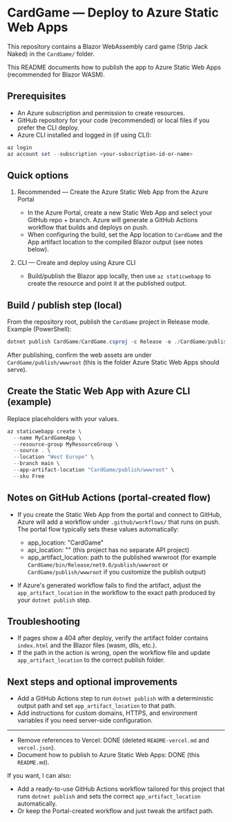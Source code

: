 CardGame — Deploy to Azure Static Web Apps
=========================================

This repository contains a Blazor WebAssembly card game (Strip Jack Naked) in the `CardGame/` folder.

This README documents how to publish the app to Azure Static Web Apps (recommended for Blazor WASM).

Prerequisites
-------------
- An Azure subscription and permission to create resources.
- GitHub repository for your code (recommended) or local files if you prefer the CLI deploy.
- Azure CLI installed and logged in (if using CLI):

```powershell
az login
az account set --subscription <your-subscription-id-or-name>
```

Quick options
-------------
1) Recommended — Create the Azure Static Web App from the Azure Portal
   - In the Azure Portal, create a new Static Web App and select your GitHub repo + branch. Azure will generate a GitHub Actions workflow that builds and deploys on push.
   - When configuring the build, set the App location to `CardGame` and the App artifact location to the compiled Blazor output (see notes below).

2) CLI — Create and deploy using Azure CLI
   - Build/publish the Blazor app locally, then use `az staticwebapp` to create the resource and point it at the published output.

Build / publish step (local)
---------------------------
From the repository root, publish the `CardGame` project in Release mode. Example (PowerShell):

```powershell
dotnet publish CardGame/CardGame.csproj -c Release -o ./CardGame/publish
```

After publishing, confirm the web assets are under `CardGame/publish/wwwroot` (this is the folder Azure Static Web Apps should serve).

Create the Static Web App with Azure CLI (example)
------------------------------------------------
Replace placeholders with your values.

```powershell
az staticwebapp create \
  --name MyCardGameApp \
  --resource-group MyResourceGroup \
  --source . \
  --location "West Europe" \
  --branch main \
  --app-artifact-location "CardGame/publish/wwwroot" \
  --sku Free
```

Notes on GitHub Actions (portal-created flow)
--------------------------------------------
- If you create the Static Web App from the portal and connect to GitHub, Azure will add a workflow under `.github/workflows/` that runs on push. The portal flow typically sets these values automatically:
  - app_location: "CardGame"
  - api_location: "" (this project has no separate API project)
  - app_artifact_location: path to the published wwwroot (for example `CardGame/bin/Release/net9.0/publish/wwwroot` or `CardGame/publish/wwwroot` if you customize the publish output)

- If Azure's generated workflow fails to find the artifact, adjust the `app_artifact_location` in the workflow to the exact path produced by your `dotnet publish` step.

Troubleshooting
---------------
- If pages show a 404 after deploy, verify the artifact folder contains `index.html` and the Blazor files (wasm, dlls, etc.).
- If the path in the action is wrong, open the workflow file and update `app_artifact_location` to the correct publish folder.

Next steps and optional improvements
-----------------------------------
- Add a GitHub Actions step to run `dotnet publish` with a deterministic output path and set `app_artifact_location` to that path.
- Add instructions for custom domains, HTTPS, and environment variables if you need server-side configuration.


---------------------
- Remove references to Vercel: DONE (deleted `README-vercel.md` and `vercel.json`).
- Document how to publish to Azure Static Web Apps: DONE (this `README.md`).

If you want, I can also:
- Add a ready-to-use GitHub Actions workflow tailored for this project that runs `dotnet publish` and sets the correct `app_artifact_location` automatically.
- Or keep the Portal-created workflow and just tweak the artifact path.
